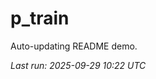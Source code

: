 # p_train

Auto-updating README demo.

<!--START_SECTION:status-->
_Last run: 2025-09-29 10:22 UTC_
<!--END_SECTION:status-->















































































































































































































































































































































































































































































































































































































































































































































































































































































































































